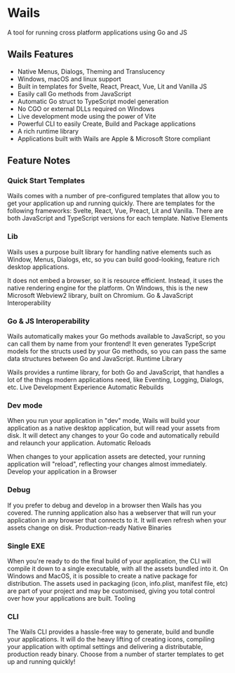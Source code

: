 # Wails
A tool for running cross platform applications using Go and JS

## Wails Features

* Native Menus, Dialogs, Theming and Translucency
* Windows, macOS and linux support
* Built in templates for Svelte, React, Preact, Vue, Lit and Vanilla JS
* Easily call Go methods from JavaScript
* Automatic Go struct to TypeScript model generation
* No CGO or external DLLs required on Windows
* Live development mode using the power of Vite
* Powerful CLI to easily Create, Build and Package applications
* A rich runtime library
* Applications built with Wails are Apple & Microsoft Store compliant

## Feature Notes

### Quick Start Templates

Wails comes with a number of pre-configured templates that allow you to get your application up and running quickly. There are templates for the following frameworks: Svelte, React, Vue, Preact, Lit and Vanilla. There are both JavaScript and TypeScript versions for each template.
Native Elements

### Lib

Wails uses a purpose built library for handling native elements such as Window, Menus, Dialogs, etc, so you can build good-looking, feature rich desktop applications.

It does not embed a browser, so it is resource efficient. Instead, it uses the native rendering engine for the platform. On Windows, this is the new Microsoft Webview2 library, built on Chromium.
Go & JavaScript Interoperability

### Go & JS Interoperability

Wails automatically makes your Go methods available to JavaScript, so you can call them by name from your frontend! It even generates TypeScript models for the structs used by your Go methods, so you can pass the same data structures between Go and JavaScript.
Runtime Library

Wails provides a runtime library, for both Go and JavaScript, that handles a lot of the things modern applications need, like Eventing, Logging, Dialogs, etc.
Live Development Experience
Automatic Rebuilds

### Dev mode
When you run your application in "dev" mode, Wails will build your application as a native desktop application, but will read your assets from disk. It will detect any changes to your Go code and automatically rebuild and relaunch your application.
Automatic Reloads

When changes to your application assets are detected, your running application will "reload", reflecting your changes almost immediately.
Develop your application in a Browser

### Debug

If you prefer to debug and develop in a browser then Wails has you covered. The running application also has a webserver that will run your application in any browser that connects to it. It will even refresh when your assets change on disk.
Production-ready Native Binaries

### Single EXE

When you're ready to do the final build of your application, the CLI will compile it down to a single executable, with all the assets bundled into it. On Windows and MacOS, it is possible to create a native package for distribution. The assets used in packaging (icon, info.plist, manifest file, etc) are part of your project and may be customised, giving you total control over how your applications are built.
Tooling

### CLI

The Wails CLI provides a hassle-free way to generate, build and bundle your applications. It will do the heavy lifting of creating icons, compiling your application with optimal settings and delivering a distributable, production ready binary. Choose from a number of starter templates to get up and running quickly!
